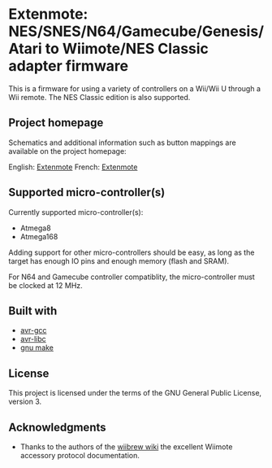 # Extenmote: NES/SNES/N64/Gamecube/Genesis/Atari to Wiimote/NES Classic adapter firmware

This is a firmware for using a variety of controllers on a Wii/Wii U through a Wii remote. The NES Classic edition
is also supported.

## Project homepage

Schematics and additional information such as button mappings are available on the project homepage:

English: [Extenmote](http://www.raphnet.net/electronique/extenmote/index_en.php)
French: [Extenmote](http://www.raphnet.net/electronique/extenmote/index.php)

## Supported micro-controller(s)

Currently supported micro-controller(s):

* Atmega8
* Atmega168

Adding support for other micro-controllers should be easy, as long as the target has enough
IO pins and enough memory (flash and SRAM).

For N64 and Gamecube controller compatiblity, the micro-controller must be clocked at 12 MHz.

## Built with

* [avr-gcc](https://gcc.gnu.org/wiki/avr-gcc)
* [avr-libc](http://www.nongnu.org/avr-libc/)
* [gnu make](https://www.gnu.org/software/make/manual/make.html)

## License

This project is licensed under the terms of the GNU General Public License, version 3.

## Acknowledgments

* Thanks to the authors of the [wiibrew wiki](http://wiibrew.org/wiki/Wiimote/Extension_Controllers/Classic_Controller) the excellent Wiimote accessory protocol documentation.

